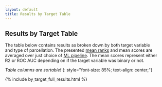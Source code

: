 ```yaml
---
layout: default
title: Results by Target Table
---
```



## Results by Target Table

The table below contains results as broken down by both target variable and type of parcellation.
The presented [mean ranks](./results_intro#mean-rank) and mean scores are averaged over just
choice of [ML pipeline](./ml_pipelines.html). The mean scores represent either R2 or ROC AUC depending
on if the target variable was binary or not.

*Table columns are sortable!*
{: style="font-size: 85%; text-align: center;"}

{% include by_target_full_results.html %}
